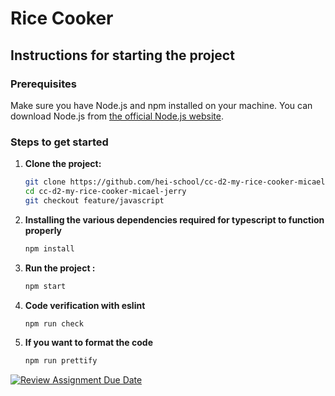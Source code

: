 # Rice Cooker

## Instructions for starting the project

### Prerequisites

Make sure you have Node.js and npm installed on your machine. You can download Node.js from [the official Node.js website](https://nodejs.org/).

### Steps to get started

1. **Clone the project:**

   ```bash
   git clone https://github.com/hei-school/cc-d2-my-rice-cooker-micael-jerry.git
   cd cc-d2-my-rice-cooker-micael-jerry
   git checkout feature/javascript

2. **Installing the various dependencies required for typescript to function properly**

   ```bash
   npm install

3. **Run the project :**

   ```bash
   npm start

4. **Code verification with eslint**

    ```bash
    npm run check

5. **If you want to format the code**

    ```bash
    npm run prettify

[![Review Assignment Due Date](https://classroom.github.com/assets/deadline-readme-button-24ddc0f5d75046c5622901739e7c5dd533143b0c8e959d652212380cedb1ea36.svg)](https://classroom.github.com/a/PHq8Kfj_)
